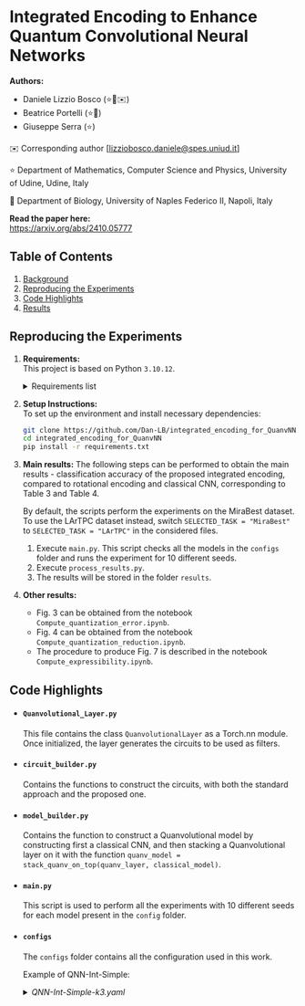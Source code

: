 # Integrated Encoding to Enhance Quantum Convolutional Neural Networks



**Authors:**  
- Daniele Lizzio Bosco          (:star::dna::envelope:)
- Beatrice Portelli  (:star::dna:)
- Giuseppe Serra  (:star:)


:envelope: Corresponding author [lizziobosco.daniele@spes.uniud.it]

:star: Department of Mathematics, Computer Science and Physics, University of Udine, Udine, Italy 

:dna:  Department of Biology, University of Naples Federico II, Napoli, Italy

**Read the paper here:**  
https://arxiv.org/abs/2410.05777

## Table of Contents
1. [Background](#background)
2. [Reproducing the Experiments](#reproducing-the-experiments)
3. [Code Highlights](#code-highlights)
4. [Results](#results)



## Reproducing the Experiments
1. **Requirements:**  
    This project is based on Python ```3.10.12```.
      <details>
    <summary>Requirements list</summary>
    
    ```yaml
    matplotlib==3.9.2
    numpy==2.1.0
    pandas==2.2.2
    Pillow==10.4.0
    PyYAML==6.0.1
    PyYAML==6.0.2
    qiskit==1.1.0
    qiskit_aer==0.14.1
    qiskit_aer_gpu==0.14.1
    qiskit_ibm_runtime==0.24.0
    scipy==1.14.1
    skimage==0.0
    torch==2.3.0
    torchvision==0.18.0
    tqdm==4.66.4

    ```

    </details>
2. **Setup Instructions:**  
    To set up the environment and install necessary dependencies:

   ```sh
   git clone https://github.com/Dan-LB/integrated_encoding_for_QuanvNN.git
   cd integrated_encoding_for_QuanvNN 
   pip install -r requirements.txt
   ```

3. **Main results:**
    The following steps can be performed to obtain the main results - classification accuracy of the proposed integrated encoding, compared to rotational encoding and classical CNN, corresponding to Table 3 and Table 4. 

    By default, the scripts perform the experiments on the MiraBest dataset. To use the LArTPC dataset instead, switch ```SELECTED_TASK = "MiraBest"``` to ```SELECTED_TASK = "LArTPC"``` in the considered files.

    

    1. Execute ```main.py```. This script checks all the models in the ```configs``` folder and runs the experiment for 10 different seeds.
    2. Execute ```process_results.py```.
    3. The results will be stored in the folder ```results```.

4. **Other results:**
    - Fig. 3 can be obtained from the notebook ```Compute_quantization_error.ipynb```.
    - Fig. 4 can be obtained from the notebook ```Compute_quantization_reduction.ipynb```.
    - The procedure to produce Fig. 7 is described in the notebook ```Compute_expressibility.ipynb```.

## Code Highlights

* #### ```Quanvolutional_Layer.py```
    This file contains the class ```QuanvolutionalLayer``` as a Torch.nn module. 
    Once initialized, the layer generates the circuits to be used as filters.
* #### ```circuit_builder.py```
    Contains the functions to construct the circuits, with both the standard approach and the proposed one.
* #### ```model_builder.py```
    Contains the function to construct a Quanvolutional model by constructing first a classical CNN, and then stacking a Quanvolutional layer on it with the function ```quanv_model = stack_quanv_on_top(quanv_layer, classical_model)```. 
* #### ```main.py```
    This script is used to perform all the experiments with 10 different seeds for each model present in the ```config``` folder.
* #### ```configs```
    The ```configs``` folder contains all the configuration used in this work.

    Example of $\text{QNN-Int-Simple}$:
    <details>
    <summary><i>QNN-Int-Simple-k3.yaml</i></summary>
    
    ```yaml

    encoding: INTEGRATED
    model:
    conv1:
        in_channels: 1
        kernel_size: 3
        out_channels: 16
        padding: 0
    dropout_conv_rate: 0.2
    dropout_fc_rate: 0.2
    fc1:
        out_features: 32
    fc2:
        out_features: 2
    input_shape:
    - 1
    - 30
    - 30
    quanv:
    L: 18
    activation: Full
    kernel_size: 3
    n_qubits: 4
    n_shots: 1000
    ```

    </details>
    




